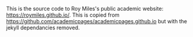 This is the source code to Roy Miles's public academic website: https://roymiles.github.io/. This is copied from https://github.com/academicpages/academicpages.github.io but with the jekyll dependancies removed.